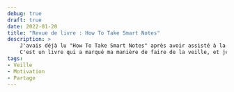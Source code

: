 ```yaml
---
debug: true
draft: true
date: 2022-01-20
title: "Revue de livre : How To Take Smart Notes"
description: >
    J'avais déjà lu "How To Take Smart Notes" après avoir assisté à la conférence de Sönke à NCraft en 2018
    C'est un livre qui a marqué ma manière de faire de la veille, et je vous explique pourquoi.
tags:
- Veille
- Motivation
- Partage
---
```

